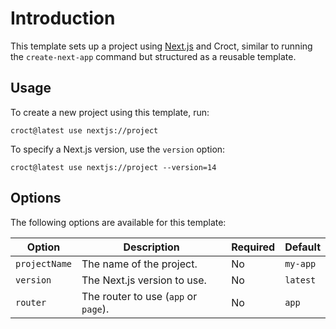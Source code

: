 # Introduction

This template sets up a project using [Next.js](https://nextjs.org/?utm_source=croct) and Croct, similar to running the `create-next-app` command but structured as a reusable template.

## Usage

To create a new project using this template, run:

```croct-cmd
croct@latest use nextjs://project
```

To specify a Next.js version, use the `version` option:

```croct-cmd
croct@latest use nextjs://project --version=14
```

## Options

The following options are available for this template:

| Option        | Description                          | Required | Default  |
|---------------|--------------------------------------|----------|----------|
| `projectName` | The name of the project.             | No       | `my-app` |
| `version`     | The Next.js version to use.          | No       | `latest` |
| `router`      | The router to use (`app` or `page`). | No       | `app`    |
